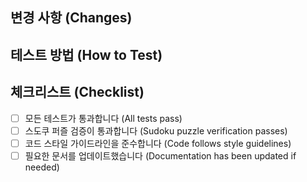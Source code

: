 ## 변경 사항 (Changes)

<!-- 이 PR에서 변경된 내용을 간략하게 설명해주세요 -->
<!-- Please describe the changes in this PR briefly -->

## 테스트 방법 (How to Test)

<!-- 이 변경 사항을 테스트하는 방법을 설명해주세요 -->
<!-- Please describe how to test these changes -->

## 체크리스트 (Checklist)

- [ ] 모든 테스트가 통과합니다 (All tests pass)
- [ ] 스도쿠 퍼즐 검증이 통과합니다 (Sudoku puzzle verification passes)
- [ ] 코드 스타일 가이드라인을 준수합니다 (Code follows style guidelines)
- [ ] 필요한 문서를 업데이트했습니다 (Documentation has been updated if needed)
